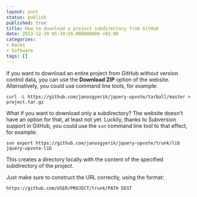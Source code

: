 ```yaml
---
layout: post
status: publish
published: true
title: How to download a project subdirectory from GitHub
date: 2013-12-29 05:39:55.000000000 +01:00
categories:
- Hacks
- Software
tags: []
---
```

If you want to download an entire project from GitHub without version control data,
you can use the **Download ZIP** option of the website.
Alternatively, you could use command line tools, for example:

```
curl -L https://github.com/janosgyerik/jquery-upvote/tarball/master > project.tar.gz
```

What if you want to download only a subdirectory?
The website doesn't have an option for that, at least not yet.
Luckily,
thanks to Subversion support in GitHub,
you could use the `svn` command line tool to that effect, for example:

```
svn export https://github.com/janosgyerik/jquery-upvote/trunk/lib jquery-upvote-lib
```

This creates a directory locally with the content of the specified subdirectory of the project.

Just make sure to construct the URL correctly, using the format:

```
https://github.com/USER/PROJECT/trunk/PATH DEST
```
